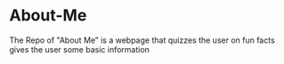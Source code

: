 # About-Me
The Repo of "About Me” is a webpage that quizzes the user on fun facts gives the user some basic information 
